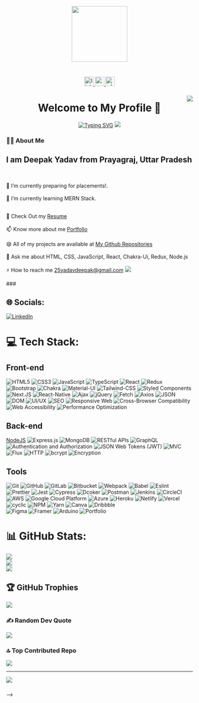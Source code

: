<!-- ### Hi there 👋 -->

<div align="center">
  <img height="150" src="https://camo.githubusercontent.com/62da68eb62b1e5f175f7d1f0191dd89a653d7908feb22d37d4a0ab07365d6791/68747470733a2f2f6d656469612e67697068792e636f6d2f6d656469612f4d3967624264396e6244724f5475314d71782f67697068792e676966"  />
</div>

###

<br clear="both">

<div align="center">
  <a href="https://www.linkedin.com/in/deepak0606/" target="_blank">
    <img src="https://img.shields.io/static/v1?message=LinkedIn&logo=linkedin&label=&color=0077B5&logoColor=white&labelColor=&style=for-the-badge" height="25" alt="linkedin logo"  />
  </a>
  <a href="25yadavdeepak@gmail.com" target="_blank">
    <img src="https://img.shields.io/static/v1?message=Gmail&logo=gmail&label=&color=D14836&logoColor=white&labelColor=&style=for-the-badge" height="25" alt="gmail logo"  />
  </a>
  
  <a href="https://wa.me/9140443308" target="_blank">
    <img src="https://img.shields.io/static/v1?message=Whatsapp&logo=whatsapp&label=&color=25D366&logoColor=white&labelColor=&style=for-the-badge" height="25" alt="whatsapp logo"  />
  </a>
</div>

###

<img align="right" src="https://visitor-badge.laobi.icu/badge?page_id=Sonu-Shettiyar.Sonu-Shettiyar&left_color=darkslategray&left_text=Visitors"  />

###

<h1 align="center">Welcome to My Profile 👋</h1>
<div align="center">
<a href="https://git.io/typing-svg"><img src="https://readme-typing-svg.demolab.com?font=Fira+Code&pause=900&width=435&lines=I+am+Deepak+Yadav....;A+Full-Stack+Web+developer....;Who+Love's+to+code....;Always+curious+to+learn+new+things+!" alt="Typing SVG" /></a>
<img src='https://raw.githubusercontent.com/andreasbm/readme/master/assets/lines/colored.png' />
</div>

<!-- ### -->

<h3 align="left">👩‍💻  About Me</h3>

###
<div>
<h2 align="left">I am Deepak Yadav from Prayagraj, Uttar Pradesh
  </h2>
 
  <br>
  
🔭 I’m currently preparing for placements!. <br><br>
 🌱 I’m currently learning MERN Stack.<br><br>
 <!-- 👯 I’m looking to collaborate on ...<br><br> -->
 🤔 Check Out my <a href="https://drive.google.com/file/d/1uUEDZbWohQFOxCGTjl5cdYdI1bO7iT86/view?usp=sharing">Resume</a><br><br>
 📫  Know more about me <a href="https://deepak-25yadav.github.io/">Portfolio</a><br><br>
 😄 All of my projects are available at
<a href="https://github.com/Deepak-25yadav">My Github Repositories</a><br><br>
 💬 Ask me about HTML, CSS, JavaScript, React, Chakra-Ui, Redux, Node.js<br><br>
 ⚡ How to reach me <a href="25yadavdeepak@gmail.com">25yadavdeepak@gmail.com</a>
<img src='https://raw.githubusercontent.com/andreasbm/readme/master/assets/lines/colored.png' />
</div>
###

 
<!-- Below this line having my stats  -->




## 🌐 Socials:
[![LinkedIn](https://img.shields.io/badge/LinkedIn-%230077B5.svg?logo=linkedin&logoColor=white)](https://linkedin.com/in/deepak0606) 

# 💻 Tech Stack:
## Front-end
 ![HTML5](https://img.shields.io/badge/html5-%23E34F26.svg?style=flat&logo=html5&logoColor=white)
 ![CSS3](https://img.shields.io/badge/css3-%231572B6.svg?style=flat&logo=css3&logoColor=white) 
 ![JavaScript](https://img.shields.io/badge/javascript-%23323330.svg?style=flat&logo=javascript&logoColor=%23F7DF1E)
 ![TypeScript](https://img.shields.io/badge/typescript-%23007ACC.svg?style=flat&logo=typescript&logoColor=white) 
 ![React](https://img.shields.io/badge/react-%2320232a.svg?style=flat&logo=react&logoColor=%2361DAFB)
 ![Redux](https://img.shields.io/badge/redux-%23593d88.svg?style=flat&logo=redux&logoColor=white)
 ![Bootstrap](https://img.shields.io/badge/bootstrap-%23563D7C.svg?style=flat&logo=bootstrap&logoColor=white)
 ![Chakra](https://img.shields.io/badge/chakra-%234ED1C5.svg?style=flat&logo=chakraui&logoColor=white)
 ![Material-UI](https://img.shields.io/badge/Material--UI-%230081CB.svg?style=flat&logo=material-ui&logoColor=white)
 ![Tailwind-CSS](https://img.shields.io/badge/Tailwind%20CSS-%23006AFF.svg?style=flat&logo=tailwind-css&logoColor=white)
 ![Styled Components](https://img.shields.io/badge/styled--components-DB7093?style=flat&logo=styled-components&logoColor=white)
 ![Next.JS](https://img.shields.io/badge/Next.js-%23000000.svg?style=flat&logo=next.js&logoColor=white)
 ![React-Native](https://img.shields.io/badge/React%20Native-%2361DAFB.svg?style=flat&logo=react&logoColor=white)
 ![Ajax](https://img.shields.io/badge/Ajax-%23006699.svg?style=flat&logo=ajax&logoColor=white)
 ![jQuery](https://img.shields.io/badge/jQuery-%230769AD.svg?style=flat&logo=jquery&logoColor=white)
 ![Fetch](https://img.shields.io/badge/Fetch-%2361DAFB.svg?style=flat)
 ![Axios](https://img.shields.io/badge/Axios-%2338a169.svg?style=flat&logo=axios&logoColor=white)
 ![JSON](https://img.shields.io/badge/JSON-%23F7DF1E.svg?style=flat&logo=json&logoColor=black)
 ![DOM](https://img.shields.io/badge/DOM-%234285F4.svg?style=flat)
 ![UI/UX](https://img.shields.io/badge/UI%2FUX-%2334D058.svg?style=flat)
 ![SEO](https://img.shields.io/badge/SEO-%23FF5722.svg?style=flat)
 ![Responsive Web](https://img.shields.io/badge/Responsive%20Web%20Design-%23FF9A00.svg?style=flat)
 ![Cross-Browser Compatibility](https://img.shields.io/badge/Cross--Browser%20Compatibility-%23424242.svg?style=flat)
 ![Web Accessibility](https://img.shields.io/badge/Web%20Accessibility-%230080FF.svg?style=flat)
 ![ Performance Optimization](https://img.shields.io/badge/Performance%20Optimization-%237FCAE7.svg?style=flat)
 <!--    ![]()   --> 
 ## Back-end
 [NodeJS](https://img.shields.io/badge/Node.js-%23339933.svg?style=flat&logo=node.js&logoColor=white)
 ![Express.js](https://img.shields.io/badge/express.js-%23404d59.svg?style=flat&logo=express&logoColor=%2361DAFB)
 ![MongoDB](https://img.shields.io/badge/MongoDB-%234ea94b.svg?style=flat&logo=mongodb&logoColor=white)
 ![RESTful APIs](https://img.shields.io/badge/RESTful%20APIs-%23000000.svg?style=flat)
 ![GraphQL](https://img.shields.io/badge/GraphQL-%23E434AA.svg?style=flat&logo=graphql&logoColor=white)
 ![Authentication and Authorization](https://img.shields.io/badge/Authentication%20%26%20Authorization-%234D0099.svg?style=flat)
 ![JSON Web Tokens (JWT)](https://img.shields.io/badge/JSON%20Web%20Tokens%20(JWT)-%23000000.svg?style=flat)
 ![MVC](https://img.shields.io/badge/MVC-%23007ACC.svg?style=flat)
 ![Flux](https://img.shields.io/badge/Flux-%23FB7299.svg?style=flat)
 ![HTTP](https://img.shields.io/badge/HTTP-%231572B6.svg?style=flat)
 ![bcrypt](https://img.shields.io/badge/bcrypt-%234479A1.svg?style=flat)
 ![Encryption](https://img.shields.io/badge/Encryption-%23336791.svg?style=flat)
## Tools 
 ![Git](https://img.shields.io/badge/Git-%23F05032.svg?style=flat&logo=git&logoColor=white)
 ![GitHub](https://img.shields.io/badge/Git-%23F05032.svg?style=flat&logo=git&logoColor=white)
 ![GitLab](https://img.shields.io/badge/GitLab-%23FCA121.svg?style=flat&logo=gitlab&logoColor=white)
 ![Bitbucket](https://img.shields.io/badge/Bitbucket-%230047B3.svg?style=flat&logo=bitbucket&logoColor=white)
 ![Webpack](https://img.shields.io/badge/Webpack-%238DD6F9.svg?style=flat&logo=webpack&logoColor=black)
 ![Babel](https://img.shields.io/badge/Babel-F9DC3e?style=flat&logo=babel&logoColor=black)
 ![Eslint](https://img.shields.io/badge/ESLint-%234B32C3.svg?style=flat&logo=eslint&logoColor=white)
 ![Prettier](https://img.shields.io/badge/Prettier-%23F7B93E.svg?style=flat&logo=prettier&logoColor=black)
 ![Jest](https://img.shields.io/badge/Jest-%23C21325.svg?style=flat&logo=jest&logoColor=white)
 ![Cypress](https://img.shields.io/badge/Cypress-%23333333.svg?style=flat&logo=cypress&logoColor=white)
 ![Dcoker](https://img.shields.io/badge/Docker-%232496ED.svg?style=flat&logo=docker&logoColor=white)
 ![Postman](https://img.shields.io/badge/Postman-FF6C37?style=flat&logo=postman&logoColor=white)
 ![Jenkins](https://img.shields.io/badge/Jenkins-%23D24939.svg?style=flat&logo=jenkins&logoColor=white)
 ![CircleCI](https://img.shields.io/badge/CircleCI-%23161616.svg?style=flat&logo=circleci&)
 ![AWS](https://img.shields.io/badge/AWS-%23232F3E.svg?style=flat&logo=amazon-aws&logoColor=white)
 ![Google Cloud Platform](https://img.shields.io/badge/Google%20Cloud%20Platform-%234285F4.svg?style=flat&logo=google-cloud&logoColor=white)
 ![Azure](https://img.shields.io/badge/Microsoft%20Azure-%230072C6.svg?style=flat&logo=microsoft-azure&logoColor=white)
 ![Heroku](https://img.shields.io/badge/Heroku-%23430098.svg?style=flat&logo=heroku&logoColor=whitehttps://img.shields.io/badge/Heroku-%23430098.svg?style=flat&logo=heroku&logoColor=white)
 ![Netlify](https://img.shields.io/badge/netlify-%23000000.svg?style=flat&logo=netlify&logoColor=#00C7B7)
 ![Vercel](https://img.shields.io/badge/vercel-%23000000.svg?style=flat&logo=vercel&logoColor=white)
 ![cyclic](https://img.shields.io/badge/Cyclic-%238DD6F9.svg?style=flat)
 ![NPM](https://img.shields.io/badge/NPM-%23000000.svg?style=flat&logo=npm&logoColor=white) 
 ![Yarn](https://img.shields.io/badge/Yarn-%232187B6.svg?style=flat&logo=yarn&logoColor=white)
 ![Canva](https://img.shields.io/badge/Canva-%2300C4CC.svg?style=flat&logo=Canva&logoColor=white)
 ![Dribbble](https://img.shields.io/badge/Dribbble-EA4C89?style=flat&logo=dribbble&logoColor=white) 	
 ![Figma](https://img.shields.io/badge/figma-%23F24E1E.svg?style=flat&logo=figma&logoColor=white) 
 ![Framer](https://img.shields.io/badge/Framer-black?style=flat&logo=framer&logoColor=blue)
 ![Arduino](https://img.shields.io/badge/-Arduino-00979D?style=flat&logo=Arduino&logoColor=white) 
 ![Portfolio](https://img.shields.io/badge/Portfolio-%23000000.svg?style=flat&logo=firefox&logoColor=#FF7139) 
 
 
# 📊 GitHub Stats:
![](https://github-readme-stats.vercel.app/api?username=Deepak-25yadav&theme=tokyonight&hide_border=true&include_all_commits=true&count_private=false)<br/>
![](https://github-readme-streak-stats.herokuapp.com/?user=Deepak-25yadav&theme=tokyonight&hide_border=true)<br/>
![](https://github-readme-stats.vercel.app/api/top-langs/?username=Deepak-25yadav&theme=tokyonight&hide_border=true&include_all_commits=true&count_private=false&layout=compact)

## 🏆 GitHub Trophies
![](https://github-profile-trophy.vercel.app/?username=Deepak-25yadav&theme=tokyonight&no-frame=true&no-bg=false&margin-w=4)

### ✍️ Random Dev Quote
![](https://quotes-github-readme.vercel.app/api?type=horizontal&theme=radical)

### 🔝 Top Contributed Repo
![](https://github-contributor-stats.vercel.app/api?username=Deepak-25yadav&limit=5&theme=tokyonight&combine_all_yearly_contributions=true)

---
[![](https://visitcount.itsvg.in/api?id=Deepak-25yadav&icon=5&color=0)](https://visitcount.itsvg.in)

<!-- Proudly created with GPRM ( https://gprm.itsvg.in ) -->



























<!-- // Below This not having my code Only above this having my code  -->







<!-- <h3 align="left">🔥   My Stats </h3>

###
<!-- <br>
<div align="center">
  <img src="https://github-readme-stats.vercel.app/api/top-langs?username=Sonu-Shettiyar&locale=en&hide_title=false&layout=compact&card_width=320&langs_count=5&theme=react&hide_border=false&order=2" height="150" alt="languages graph"  />

  <img src="https://streak-stats.demolab.com?user=Sonu-Shettiyar&locale=en&mode=weekly&theme=monokai&hide_border=false&border_radius=5&order=3" height="220" alt="streak graph"  />
</div>
 -->
###

<!-- <div align="left"> -->

 
</div>

###

<!-- <div align="center">
  <br>
 <p align="center">
  <img width=800 alig src="https://github-profile-trophy.vercel.app/?username=Sonu-Shettiyar&column=6&rank=SSS,SS,S,AAA,AA,A,B,C" />
</p>
 <br>
  <img src="https://profile-counter.glitch.me/Sonu-Shettiyar/count.svg?"  />
</div>

###
<div align="center">
  <a href="https://1999azzar.github.io/1999AZZAR/"> -->
<!--    <a href="https://Sonu-Shettiyar.github.io"> -->
<!--   <img  src="https://github.com/1999AZZAR/1999AZZAR/blob/main/resources/img/grid-snake.svg"
       alt="snake" /></a>
</div> -->
<!-- <img src="https://raw.githubusercontent.com/Sonu-Shettiyar/Sonu-Shettiyar/blob/output/snake.svg" alt="Snake animation" /> -->

###
<!--
**Sonu-Shettiyar/Sonu-Shettiyar** is a ✨ _special_ ✨ repository because its `README.md` (this file) appears on your GitHub profile.

Here are some ideas to get you started:

- 🔭 I’m currently working on ...
- 🌱 I’m currently learning ...
- 👯 I’m looking to collaborate on ...
- 🤔 I’m looking for help with ...
- 💬 Ask me about ...
- 📫 How to reach me: ...
- 😄 Pronouns: ...
- ⚡ Fun fact: ...
-->
 -->
